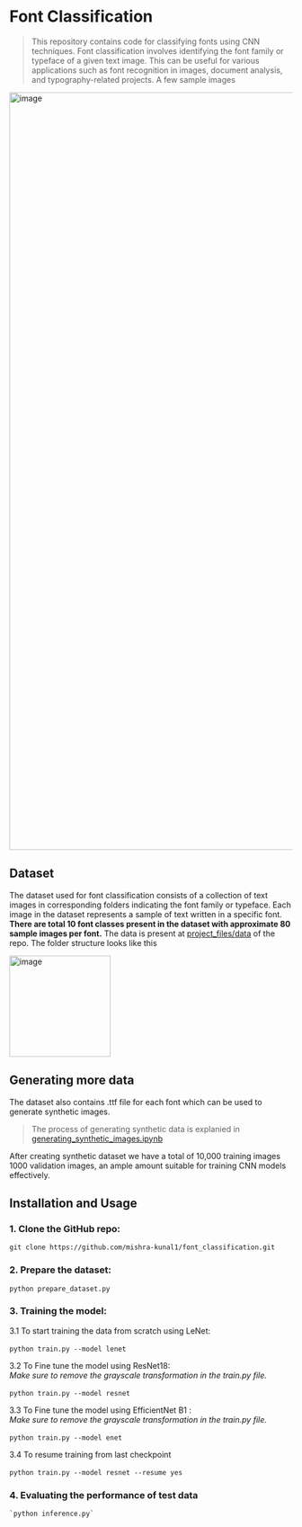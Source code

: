 # Font Classification

> This repository contains code for classifying fonts using CNN techniques. Font classification involves identifying the font family or typeface of a given text image. This can be useful for various applications such as font recognition in images, document analysis, and typography-related projects. A few sample images

<img width="1348" alt="image" src="https://github.com/mishra-kunal1/font_classification/assets/99056351/a06dc514-988d-4c86-803b-da8ab9739c00">

## Dataset
The dataset used for font classification consists of a collection of text images in corresponding folders indicating the font family or typeface. Each image in the dataset represents a sample of text written in a specific font.<br>
**There are total 10 font classes present in the dataset with approximate 80 sample images per font.**
The data is present at [project_files/data](https://github.com/mishra-kunal1/font_classification/tree/main/project_files/data) of the repo.
The folder structure looks like this 

<div align="left">
  <img width="180" alt="image" src="https://github.com/mishra-kunal1/font_classification/assets/99056351/cd7f7555-1726-4a78-aa7d-6b0837a77421">
</div>


## Generating more data

The dataset also contains .ttf file for each font which can be used to generate synthetic images.<br>

> The process of generating synthetic data is explanied in [generating_synthetic_images.ipynb](https://github.com/mishra-kunal1/font_classification/blob/main/notebooks/generating_syntetic_images.ipynb)

After creating synthetic dataset we have a total of 10,000 training images 1000 validation images, an ample amount suitable for training CNN models effectively.

## Installation and Usage

### 1. Clone the GitHub repo:<br />
   `git clone https://github.com/mishra-kunal1/font_classification.git`<br />

### 2. Prepare the dataset: <br />
   `python prepare_dataset.py`<br />

### 3. Training the model: <br />
   3.1 To start training the data from scratch using LeNet:<br />
   <br />
   `python train.py --model lenet`<br />

   3.2 To Fine tune the model using ResNet18:<br />
   *Make sure to remove the grayscale transformation in the train.py file.*<br />
   <br />
   `python train.py --model resnet`<br />
   
   3.3 To Fine tune the model using EfficientNet B1 :<br />
  *Make sure to remove the grayscale transformation in the train.py file.*<br />
   <br />
   `python train.py --model enet`<br />

   3.4 To resume training from last checkpoint <br />
    <br />
    `python train.py --model resnet --resume yes`<br />

### 4. Evaluating the performance of test data <br />
    `python inference.py`
    








